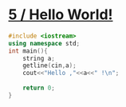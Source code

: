 # [5 / Hello World!](https://toj.tfcis.org/oj/pro/5/)
```cpp
#include <iostream>
using namespace std;
int main(){
	string a;
	getline(cin,a);
	cout<<"Hello ,"<<a<<" !\n";
	
	return 0;
}
```
